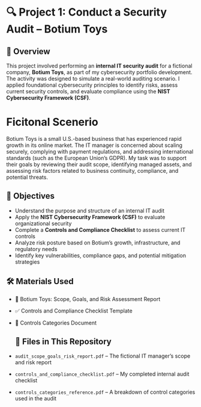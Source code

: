 # 🔍 Project 1: Conduct a Security Audit – Botium Toys

## 📘 Overview
This project involved performing an **internal IT security audit** for a fictional company, **Botium Toys**, as part of my cybersecurity portfolio development. The activity was designed to simulate a real-world auditing scenario. I applied foundational cybersecurity principles to identify risks, assess current security controls, and evaluate compliance using the **NIST Cybersecurity Framework (CSF)**.

# Ficitonal Scenerio
Botium Toys is a small U.S.-based business that has experienced rapid growth in its online market. The IT manager is concerned about scaling securely, complying with payment regulations, and addressing international standards (such as the European Union’s GDPR). My task was to support their goals by reviewing their audit scope, identifying managed assets, and assessing risk factors related to business continuity, compliance, and potential threats.

## 🧾 Objectives
- Understand the purpose and structure of an internal IT audit  
- Apply the **NIST Cybersecurity Framework (CSF)** to evaluate organizational security  
- Complete a **Controls and Compliance Checklist** to assess current IT controls  
- Analyze risk posture based on Botium’s growth, infrastructure, and regulatory needs  
- Identify key vulnerabilities, compliance gaps, and potential mitigation strategies  

## 🛠️ Materials Used
- 📄 Botium Toys: Scope, Goals, and Risk Assessment Report  
- ✅ Controls and Compliance Checklist Template  
- 🔐 Controls Categories Document

  ## 📂 Files in This Repository
- `audit_scope_goals_risk_report.pdf` – The fictional IT manager’s scope and risk report  
- `controls_and_compliance_checklist.pdf` – My completed internal audit checklist  
- `controls_categories_reference.pdf` – A breakdown of control categories used in the audit  
